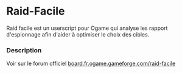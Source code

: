 Raid-Facile
===========

Raid facile est un userscript pour Ogame qui analyse les rapport d'espionnage afin d'aider à optimiser le choix des cibles.

### Description
Voir sur le forum officiel [board.fr.ogame.gameforge.com/raid-facile](http://board.fr.ogame.gameforge.com/board1474-ogame-le-jeu/board641-les-cr-ations-ogamiennes/board642-logiciels-tableurs/p12885519-raide-facile/#post12885519)
